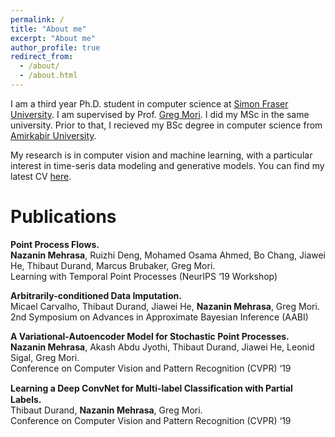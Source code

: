 ```yaml
---
permalink: /
title: "About me"
excerpt: "About me"
author_profile: true
redirect_from: 
  - /about/
  - /about.html
---
```


I am a third year Ph.D. student in computer science at  [Simon Fraser University](https://www.sfu.ca/computing.html). I am supervised by Prof. [Greg Mori](https://www.cs.sfu.ca/~mori/). I did my  MSc in the same university. Prior to that, I recieved my BSc degree in computer science from [Amirkabir University](http://aut.ac.ir/).

My research is in computer vision and machine learning, with a particular interest in time-seris data modeling and generative models. You can find my latest CV [here](cv.pdf). 


Publications
======
**Point Process Flows.** <br/>
**Nazanin Mehrasa**, Ruizhi Deng, Mohamed Osama Ahmed, Bo Chang, Jiawei He, Thibaut Durand, Marcus Brubaker, Greg Mori.<br/>
Learning with Temporal Point Processes (NeurIPS ‘19 Workshop)

**Arbitrarily-conditioned Data Imputation.**<br/>
Micael Carvalho, Thibaut Durand, Jiawei He, **Nazanin Mehrasa**, Greg Mori.<br/>
2nd Symposium on Advances in Approximate Bayesian Inference (AABI)

**A Variational-Autoencoder Model for Stochastic Point Processes.**<br/>
**Nazanin Mehrasa**, Akash Abdu Jyothi, Thibaut Durand, Jiawei He, Leonid Sigal, Greg Mori.<br/>
Conference on Computer Vision and Pattern Recognition (CVPR) ‘19

**Learning a Deep ConvNet for Multi-label Classiﬁcation with Partial Labels.**<br/>
Thibaut Durand, **Nazanin Mehrasa**, Greg Mori.<br/>
Conference on Computer Vision and Pattern Recognition (CVPR) ‘19
